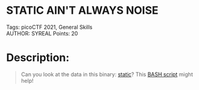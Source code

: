 # STATIC AIN'T ALWAYS NOISE
Tags: picoCTF 2021, General Skills  
AUTHOR: SYREAL
Points: 20

# Description:
> Can you look at the data in this binary: [static](static)? This [BASH script](ltdis.sh) might help!
